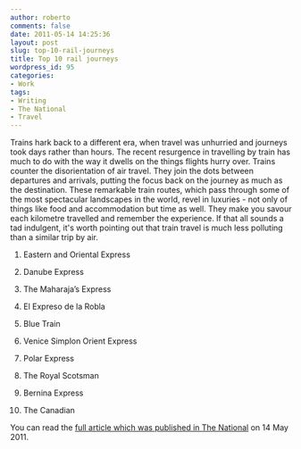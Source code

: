 ```yaml
---
author: roberto
comments: false
date: 2011-05-14 14:25:36
layout: post
slug: top-10-rail-journeys
title: Top 10 rail journeys
wordpress_id: 95
categories:
- Work
tags:
- Writing
- The National
- Travel
---
```


Trains hark back to a different era, when travel was unhurried and journeys took days rather than hours. The recent resurgence in travelling by train has much to do with the way it dwells on the things flights hurry over. Trains counter the disorientation of air travel. They join the dots between departures and arrivals, putting the focus back on the journey as much as the destination. These remarkable train routes, which pass through some of the most spectacular landscapes in the world, revel in luxuries - not only of things like food and accommodation but time as well. They make you savour each kilometre travelled and remember the experience. If that all sounds a tad indulgent, it's worth pointing out that train travel is much less polluting than a similar trip by air.







  1. Eastern and Oriental Express

	
  2. Danube Express

	
  3. The Maharaja’s Express

	
  4. El Expreso de la Robla

	
  5. Blue Train

	
  6. Venice Simplon Orient Express

	
  7. Polar Express

	
  8. The Royal Scotsman

	
  9. Bernina Express

	
  10. The Canadian


You can read the [full article which was published in The National](http://www.thenational.ae/lifestyle/travel/get-the-inside-track-on-luxury-with-the-10-best-rail-journeys?pageCount=0) on 14 May 2011.



